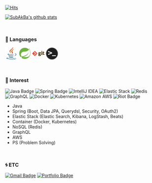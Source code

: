 [![Hits](https://hits.seeyoufarm.com/api/count/incr/badge.svg?url=https%3A%2F%2Fgithub.com%2FSubAkBa%2Fhit-counter&count_bg=%2379C83D&title_bg=%23555555&icon=&icon_color=%23E7E7E7&title=hits&edge_flat=false)](https://hits.seeyoufarm.com)

[![SubAkBa's github stats](https://github-readme-stats.vercel.app/api?username=SubAkBa&show_icons=true&theme=cobalt)](https://github.com/SubAkBa/github-readme-stats)

<br />

### :ghost: Languages
<code><img height="40" src="https://raw.githubusercontent.com/github/explore/80688e429a7d4ef2fca1e82350fe8e3517d3494d/topics/java/java.png"></code>
<code><img height="40" src="https://raw.githubusercontent.com/github/explore/80688e429a7d4ef2fca1e82350fe8e3517d3494d/topics/spring-boot/spring-boot.png"></code>
<code><img height="40" src="https://raw.githubusercontent.com/github/explore/80688e429a7d4ef2fca1e82350fe8e3517d3494d/topics/git/git.png"></code>
<code><img height="40" src="https://raw.githubusercontent.com/github/explore/80688e429a7d4ef2fca1e82350fe8e3517d3494d/topics/terminal/terminal.png"></code>

<br />

### :lollipop: Interest
![Java Badge](https://img.shields.io/badge/JAVA-★★★★☆-0696D7?style=plastic&logo=Java&logoColor=white)
![Spring Badge](https://img.shields.io/badge/Spring-★★★☆☆-0696D7?style=plastic&logo=Spring&logoColor=white)
![IntelliJ IDEA](https://img.shields.io/badge/IntelliJ&#32;IDEA-★★☆☆☆-0696D7?style=plastic&logo=IntelliJ&#32;IDEA&logoColor=white)
![Elastic Stack](https://img.shields.io/badge/Elastic&#32;Stack-☆☆☆☆☆-0696D7?style=plastic&logo=Elastic&#32;Stack&logoColor=white)
![Redis](https://img.shields.io/badge/Redis-☆☆☆☆☆-0696D7?style=plastic&logo=Redis&logoColor=white)
![GraphQL](https://img.shields.io/badge/GraphQL-☆☆☆☆☆-0696D7?style=plastic&logo=GraphQL&logoColor=white)
![Docker](https://img.shields.io/badge/Docker-★☆☆☆☆-0696D7?style=plastic&logo=Docker&logoColor=white)
![Kubernetes](https://img.shields.io/badge/Kubernetes-☆☆☆☆☆-0696D7?style=plastic&logo=Kubernetes&logoColor=white)
![Amazon AWS](https://img.shields.io/badge/Amazon&#32;AWS-★☆☆☆☆-0696D7?style=plastic&logo=Amazon&#32;AWS&logoColor=white)
![Riot Badge](https://img.shields.io/badge/Riot&#32;Games-★★★☆☆-0696D7?style=plastic&logo=Riot&#32;Games&logoColor=white)

- Java
- Spring (Boot, Data JPA, Querydsl, Security, OAuth2)
- Elastic Stack (Elastic Search, Kibana, LogStash, Beats)
- Container (Docker, Kubernetes)
- NoSQL (Redis)
- GraphQL
- AWS
- PS (Problem Solving)

<br />

### :cyclone: ETC
  
[![Gmail Badge](https://img.shields.io/badge/Gmail-d14836?style=flat-square&logo=Gmail&logoColor=white&link=mailto:circle5926@gmail.com)](mailto:circle5926@gmail.com)
[![Portfolio Badge](https://img.shields.io/badge/Notion-black?style=flat-square&logo=notion&logoColor=white&link=https://www.notion.so/whaledev/4a758593c333440f88ffee10f72cceea)](https://www.notion.so/Dev-e0569d7634764517b7741374a1a3a8b5)
